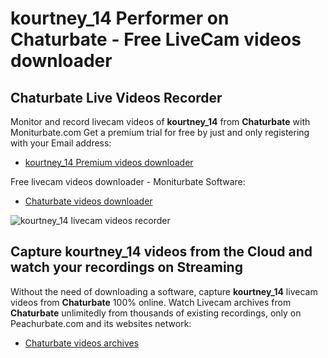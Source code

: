 # kourtney_14 Performer on Chaturbate - Free LiveCam videos downloader

## Chaturbate Live Videos Recorder

Monitor and record livecam videos of **kourtney_14** from **Chaturbate** with Moniturbate.com
Get a premium trial for free by just and only registering with your Email address:
* [kourtney_14 Premium videos downloader](https://moniturbate.com/request-demo-licence-key.html)

Free livecam videos downloader - Moniturbate Software:
* [Chaturbate videos downloader](https://moniturbate.com/moniturbate-download-software.html)

![kourtney_14 livecam videos recorder](https://peachurnet.com/templates/moniturbate-software.png)


## Capture kourtney_14 videos from the Cloud and watch your recordings on Streaming

Without the need of downloading a software, capture **kourtney_14** livecam videos from **Chaturbate** 100% online.
Watch Livecam archives from **Chaturbate** unlimitedly from thousands of existing recordings, only on Peachurbate.com and its websites network:
* [Chaturbate videos archives](https://peachurnet.com/)